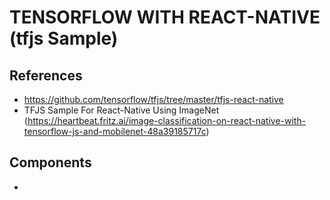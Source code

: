 # TENSORFLOW WITH REACT-NATIVE (tfjs Sample)

## References
 - https://github.com/tensorflow/tfjs/tree/master/tfjs-react-native
 - TFJS Sample For React-Native Using ImageNet (https://heartbeat.fritz.ai/image-classification-on-react-native-with-tensorflow-js-and-mobilenet-48a39185717c)
 
## Components
 - 
